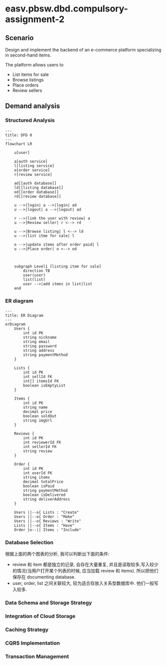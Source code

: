 # easv.pbsw.dbd.compulsory-assignment-2

## Scenario

Design and implement the backend of an e-commerce platform specializing in second-hand items.

The platform allows users to

- List items for sale
- Browse listings
- Place orders
- Review sellers

## Demand analysis

### Structured Analysis

```mermaid
---
title: DFD 0
---
flowchart LR

    u[user]

    a[auth service]
    l[listing service]
    o[order service]
    r[review service]

    ad[[auth database]]
    ld[[listing database]]
    od[[order database]]
    rd[[review database]]

    u -->|login| a -->|login| ad
    u -->|logout| a -->|logout| ad

    r -->|link the user with review| a
    u -->|Review seller| r <--> rd

    u -->|Browse listing| l <--> ld
    u -->|list itme for sale| l

    o -->|update items after order paid| l
    u -->|Place order| o <--> od



    subgraph Level1 [listing item for sale]
        direction TB
        user(user)
        list(list)
        user -->|add itmes in list|list
    end

```

### ER diagram

```mermaid
---
title: ER Diagram
---
erDiagram
    Users {
        int id PK
        string nickname
        string email
        string password
        string address
        string paymentMethod
    }

    Lists {
        int id PK
        int sellId FK
        int[] itemsId FK
        boolean isEmptyList
    }

    Items {
        int id PK
        string name
        decimal price
        boolean soldOut
        string imgUrl
    }

    Reviews {
        int id PK
        int reviewerId FK
        int sellerId FK
        string review
    }

    Order {
        int id PK
        int userId FK
        string items
        decimal totalPrice
        boolean isPaid
        string paymentMethod
        boolean isDelivered
        string deliverAddress
    }

    Users ||--o{ Lists : "Create"
    Users ||--o{ Order : "Make"
    Users ||--o{ Reviews : "Write"
    Lists ||--o{ Items : "Have"
    Order }o--|| Items : "Include"
```

### Database Selection

根据上面的两个图表的分析, 我可以判断出下面的条件:

- review 和 item 都是独立的记录, 会存在大量重复, 并且是读取较多,写入较少的情况(当用户打开某个列表的时候, 应当加载 review 和 items). 所以把他们保存在 documenting database.
- user, order, list 之间关联较大, 较为适合存放入关系型数据库中. 他们一般写入较多.

### Data Schema and Storage Strategy

### Integration of Cloud Storage

### Caching Strategy

### CQRS Implementation

### Transaction Management
